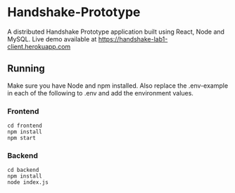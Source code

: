 # Handshake-Prototype
A distributed Handshake Prototype application built using React, Node and MySQL. Live demo available at https://handshake-lab1-client.herokuapp.com

## Running

Make sure you have Node and npm installed. Also replace the .env-example in each of the following to .env and add the environment values.

### Frontend
```
cd frontend
npm install
npm start
```

### Backend
```
cd backend
npm install
node index.js
```
